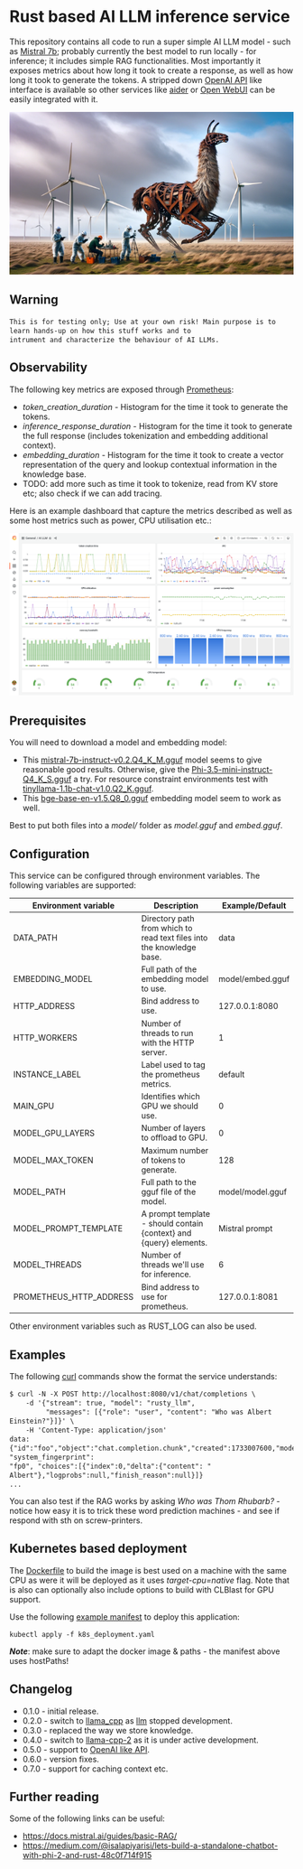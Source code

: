 
# Rust based AI LLM inference service

This repository contains all code to run a super simple AI LLM model - such as [Mistral 7b](https://mistral.ai/news/announcing-mistral-7b/); probably currently the 
best model to run locally - for inference; it includes simple RAG functionalities. Most importantly it exposes metrics 
about how long it took to create a response, as well as how long it took to generate the tokens. A stripped down 
[OpenAI API](https://platform.openai.com/docs/api-reference/introduction) like interface is available so other services
like [aider](https://aider.chat/) or [Open WebUI](https://openwebui.com/) can be easily integrated with it.

![rusting llama being observed in mistral winds.](misc/inspecting_rusting_llama_in_mistral_wind.png)

## Warning

    This is for testing only; Use at your own risk! Main purpose is to learn hands-up on how this stuff works and to 
    intrument and characterize the behaviour of AI LLMs.

## Observability

The following key metrics are exposed through [Prometheus](https://prometheus.io/docs/practices/histograms/):

* *token_creation_duration* - Histogram for the time it took to generate the tokens.
* *inference_response_duration* - Histogram for the time it took to generate the full response (includes tokenization 
  and embedding additional context).
* *embedding_duration* - Histogram for the time it took to create a vector representation of the query and lookup 
  contextual information in the knowledge base.
* TODO: add more such as time it took to tokenize, read from KV store etc; also check if we can add tracing. 

Here is an example dashboard that capture the metrics described as well as some host metrics such as power, CPU
utilisation etc.:

![dashboard](misc/dashboard.png)

## Prerequisites

You will need to download a model and embedding model:

  * This [mistral-7b-instruct-v0.2.Q4_K_M.gguf](https://huggingface.co/TheBloke/Mistral-7B-Instruct-v0.2-GGUF/tree/main) 
    model seems to give reasonable good results. Otherwise, give the 
    [Phi-3.5-mini-instruct-Q4_K_S.gguf](https://huggingface.co/bartowski/Phi-3.5-mini-instruct-GGUF/tree/main) a try. 
    For resource constraint environments test with 
    [tinyllama-1.1b-chat-v1.0.Q2_K.gguf](https://huggingface.co/TheBloke/TinyLlama-1.1B-Chat-v1.0-GGUF/tree/main).
  * This [bge-base-en-v1.5.Q8_0.gguf](https://huggingface.co/ChristianAzinn/bge-base-en-v1.5-gguf/tree/main) 
    embedding model seem to work as well.

Best to put both files into a *model/* folder as *model.gguf* and *embed.gguf*.

## Configuration

This service can be configured through environment variables. The following variables are supported:

| Environment variable    | Description                                                           | Example/Default  |
|-------------------------|-----------------------------------------------------------------------|------------------|
| DATA_PATH               | Directory path from which to read text files into the knowledge base. | data             |
| EMBEDDING_MODEL         | Full path of the embedding model to use.                              | model/embed.gguf |
| HTTP_ADDRESS            | Bind address to use.                                                  | 127.0.0.1:8080   |
| HTTP_WORKERS            | Number of threads to run with the HTTP server.                        | 1                |
| INSTANCE_LABEL          | Label used to tag the prometheus metrics.                             | default          |
| MAIN_GPU                | Identifies which GPU we should use.                                   | 0                |
| MODEL_GPU_LAYERS        | Number of layers to offload to GPU.                                   | 0                |
| MODEL_MAX_TOKEN         | Maximum number of tokens to generate.                                 | 128              |
| MODEL_PATH              | Full path to the gguf file of the model.                              | model/model.gguf |
| MODEL_PROMPT_TEMPLATE   | A prompt template - should contain {context} and {query} elements.    | Mistral prompt   |
| MODEL_THREADS           | Number of threads we'll use for inference.                            | 6                |
| PROMETHEUS_HTTP_ADDRESS | Bind address to use for prometheus.                                   | 127.0.0.1:8081   |

Other environment variables such as RUST_LOG can also be used.

## Examples

The following [curl](https://curl.se/) commands show the format the service understands:

    $ curl -N -X POST http://localhost:8080/v1/chat/completions \
        -d '{"stream": true, "model": "rusty_llm", 
             "messages": [{"role": "user", "content": "Who was Albert Einstein?"}]}' \
        -H 'Content-Type: application/json'
    data: {"id":"foo","object":"chat.completion.chunk","created":1733007600,"model":"rusty_llm", "system_fingerprint": 
    "fp0", "choices":[{"index":0,"delta":{"content": " Albert"},"logprobs":null,"finish_reason":null}]}
    ...

You can also test if the RAG works by asking *Who was Thom Rhubarb?* - notice how easy it is to trick these word 
prediction machines - and see if respond with sth on screw-printers.

## Kubernetes based deployment

The [Dockerfile](Dockerfile) to build the image is best used on a machine with the same CPU as were it will be deployed 
as it uses *target-cpu=native* flag. Note that is also can optionally also include options to build with CLBlast for 
GPU support.

Use the following [example manifest](k8s_deployment.yaml) to deploy this application:

    kubectl apply -f k8s_deployment.yaml

***Note***: make sure to adapt the docker image & paths - the manifest above uses hostPaths!

## Changelog

  * 0.1.0 - initial release.
  * 0.2.0 - switch to [llama_cpp](https://github.com/edgenai/llama_cpp-rs) as [llm](https://github.com/rustformers/llm) stopped development.
  * 0.3.0 - replaced the way we store knowledge.
  * 0.4.0 - switch to [llama-cpp-2](https://github.com/utilityai/llama-cpp-rs) as it is under active development.
  * 0.5.0 - support to [OpenAI like API](https://platform.openai.com/docs/api-reference/introduction).
  * 0.6.0 - version fixes.
  * 0.7.0 - support for caching context etc.

## Further reading

Some of the following links can be useful:

  * https://docs.mistral.ai/guides/basic-RAG/
  * https://medium.com/@isalapiyarisi/lets-build-a-standalone-chatbot-with-phi-2-and-rust-48c0f714f915
